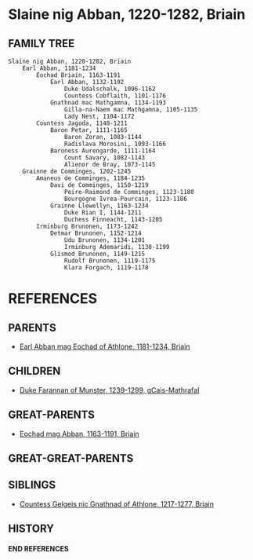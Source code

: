 # Slaine nig Abban, 1220-1282, Briain

## FAMILY TREE
```
Slaine nig Abban, 1220-1282, Briain
    Earl Abban, 1181-1234
        Eochad Briain, 1163-1191
            Earl Abban, 1132-1192
                Duke Udalschalk, 1096-1162
                Countess Cobflaith, 1101-1176
            Gnathnad mac Mathgamna, 1134-1193
                Gilla-na-Naem mac Mathgamna, 1105-1135
                Lady Nest, 1104-1172
        Countess Jagoda, 1148-1211
            Baron Petar, 1111-1165
                Baron Zoran, 1083-1144
                Radislava Morosini, 1093-1166
            Baroness Aurengarde, 1111-1164
                Count Savary, 1082-1143
                Alienor de Bray, 1073-1145
    Grainne de Comminges, 1202-1245
        Amaneus de Comminges, 1184-1235
            Davi de Comminges, 1150-1219
                Peire-Raimond de Comminges, 1123-1180
                Bourgogne Ivrea-Pourcain, 1123-1186
            Grainne Llewellyn, 1163-1234
                Duke Rian I, 1144-1211
                Duchess Finneacht, 1143-1205
        Irminburg Brunonen, 1173-1242
            Detmar Brunonen, 1152-1214
                Udu Brunonen, 1134-1201
                Irminburg Ademaridi, 1130-1199
            Glismod Brunonen, 1149-1215
                Rudolf Brunonen, 1119-1175
                Klara Forgach, 1119-1178
```


# REFERENCES

## PARENTS 
* [Earl Abban mag Eochad of Athlone, 1181-1234, Briain](abban_mag_eochad_1181.md)

## CHILDREN 
* [Duke Farannan of Munster, 1239-1299, gCais-Mathrafal](farannan_1239.md)

## GREAT-PARENTS 
* [Eochad mag Abban, 1163-1191, Briain](eochad_mag_abban_1163.md)

## GREAT-GREAT-PARENTS 
## SIBLINGS

* [Countess Gelgeis nic Gnathnad of Athlone, 1217-1277, Briain](gelgeis_nic_gnathnad_1217.md)
 
## HISTORY

#### END REFERENCES
